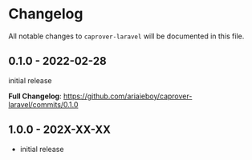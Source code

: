 # Changelog

All notable changes to `caprover-laravel` will be documented in this file.

## 0.1.0 - 2022-02-28

initial release

**Full Changelog**: https://github.com/ariaieboy/caprover-laravel/commits/0.1.0

## 1.0.0 - 202X-XX-XX

- initial release
